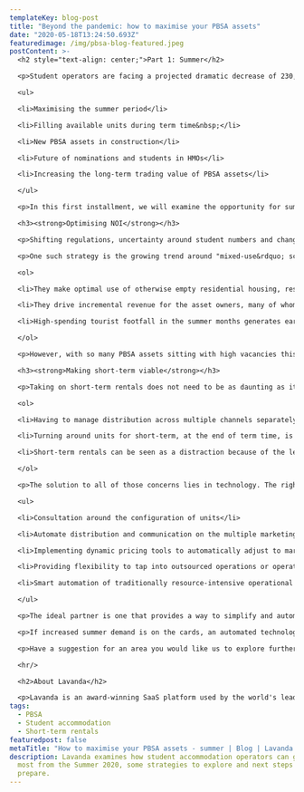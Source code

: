```yaml
---
templateKey: blog-post
title: "Beyond the pandemic: how to maximise your PBSA assets"
date: "2020-05-18T13:24:50.693Z"
featuredimage: /img/pbsa-blog-featured.jpeg
postContent: >-
  <h2 style="text-align: center;">Part 1: Summer</h2>

  <p>Student operators are facing a projected dramatic decrease of 230,000 first-year students in the upcoming academic year, half of which are international, according to a <a href="https://www.ucu.org.uk/media/10871/LE_report_on_covid19_and_university_finances/pdf/LEreportoncovid19anduniversityfinances">study by London Economics</a>. However, the current crisis actually creates new opportunities for PBSA asset owners. In this blog series we will take a closer look at the issues and opportunities facing PBSA:</p>

  <ul>

  <li>Maximising the summer period</li>

  <li>Filling available units during term time&nbsp;</li>

  <li>New PBSA assets in construction</li>

  <li>Future of nominations and students in HMOs</li>

  <li>Increasing the long-term trading value of PBSA assets</li>

  </ul>

  <p>In this first installment, we will examine the opportunity for summer 2020 and what moves to make to capitalise on the opportunity.</p>

  <h3><strong>Optimising NOI</strong></h3>

  <p>Shifting regulations, uncertainty around student numbers and changing financial positions has put many of the usual PBSA summer business options in serious doubt. While some PBSA operators have stated they are <a href="https://www.bisnow.com/london/news/student-housing/why-student-housing-is-relaxed-about-pandemic-shutdowns-but-universities-are-mad-with-anxiety-104123">prepared to take a hit</a>, many are exploring a range of new strategies to generate revenue.&nbsp;&nbsp;</p>

  <p>One such strategy is the growing trend around "mixed-use&rdquo; schemes: PBSA schemes with consent for non-student usage. The shift towards "mixed-use&rdquo; is quite natural for many reasons including:</p>

  <ol>

  <li>They make optimal use of otherwise empty residential housing, resulting in less waste.</li>

  <li>They drive incremental revenue for the asset owners, many of whom are academic institutions who need the income. These additional revenues then ensure that accommodation prices are kept as low as possible for students during term time, making university education more accessible.</li>

  <li>High-spending tourist footfall in the summer months generates earnings for local businesses and boosts the local economy.</li>

  </ol>

  <p>However, with so many PBSA assets sitting with high vacancies this year, they are already a step closer to readily generating additional NOI. The window of opportunity could open as early as July 4, according to section 4.3 of the UK government&rsquo;s <a href="https://www.gov.uk/government/publications/our-plan-to-rebuild-the-uk-governments-covid-19-recovery-strategy/our-plan-to-rebuild-the-uk-governments-covid-19-recovery-strategy#our-roadmap-to-lift-restrictions-step-by-step">COVID-19 recovery strategy</a>. That means, in order to maximise NOI over the summer months, PBSA asset owners should be acting now to open vacant units to the potential of high-yielding short-term rentals. We have seen a typical 80% reduction of vacancies, with units earning up to as much as +20% vs their long-term rental value, through the summer period.</p>

  <h3><strong>Making short-term viable</strong></h3>

  <p>Taking on short-term rentals does not need to be as daunting as it may sound. Some student operators stop short of exploring short-term rentals because it is often seen as an operational nightmare - soaking up months of valuable time and resources, planning and managing a non-core part of the long-term rental business. In conversations with some of our PBSA partners, they highlighted these concerns around short-term rentals:</p>

  <ol>

  <li>Having to manage distribution across multiple channels separately, across many websites - each with their own logins and layouts. </li>

  <li>Turning around units for short-term, at the end of term time, is complicated and does not fit well with the current setup, cleaning schedules or business structure.</li>

  <li>Short-term rentals can be seen as a distraction because of the level of effort it takes for the in-house team to embrace a different way of working.&nbsp;</li>

  </ol>

  <p>The solution to all of those concerns lies in technology. The right technology partner can help you to navigate and meet challenges such as:</p>

  <ul>

  <li>Consultation around the configuration of units</li>

  <li>Automate distribution and communication on the multiple marketing channels</li>

  <li>Implementing dynamic pricing tools to automatically adjust to market shifts</li>

  <li>Providing flexibility to tap into outsourced operations or operate in-house</li>

  <li>Smart automation of traditionally resource-intensive operational workflows&nbsp;</li>

  </ul>

  <p>The ideal partner is one that provides a way to simplify and automate distribution across multiple channels from a single technology platform that can be used by a single in-house team. Additionally, if operational fit is the key issue, the option to outsource the entire short-term rental business to a trusted operator is important - 100% hassle-free.</p>

  <p>If increased summer demand is on the cards, an automated technology solution could be the difference between an asset sitting empty for weeks (possibly months) or generating revenue during a tough recovery period, which could last quite some time. Regardless of where you are on your journey to make the most out of the upcoming summer, Lavanda is happy to share our knowledge to help you find the solution that works best for your assets. </p>

  <p>Have a suggestion for an area you would like us to explore further in this blog series or have further questions? We are always happy to talk, contact us on <a href="mailto:info@getlavanda.com">info@getlavanda.com</a>.&nbsp; Be sure to join us for our next blog focused on filling available units during term time.</p>

  <hr/>

  <h2>About Lavanda</h2>

  <p>Lavanda is an award-winning SaaS platform used by the world's leading vacation rental, student and multifamily operators to increase NOI through short and medium term rentals. Clients include Greystar, CA Ventures, JLL, Savills and LaSalle amongst others.</p>
tags:
  - PBSA
  - Student accommodation
  - Short-term rentals
featuredpost: false
metaTitle: "How to maximise your PBSA assets - summer | Blog | Lavanda "
description: Lavanda examines how student accommodation operators can get the
  most from the Summer 2020, some strategies to explore and next steps to
  prepare.
---
```

